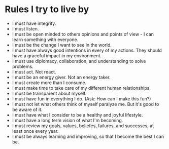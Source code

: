 # Rules I try to live by

- I must have integrity.
- I must listen.
- I must be open minded to others opinions and points of view - I can learn something with everyone.
- I must be the change I want to see in the world.
- I must have always good intentions in every of my actions. They should have a graceful impact in my environment.
- I must use diplomacy, collaboration, and understanding to solve problems.
- I must act. Not react.
- I must be an energy giver. Not an energy taker.
- I must create more than I consume.
- I must make time to take care of my different human relationships.
- I must be transparent about myself.
- I must have fun in everything I do. (Ask: How can I make this fun?)
- I must not let what others think of myself paralyze me. But it's good to be aware of it.
- I must have what I consider to be a healthy and joyful lifestyle.
- I must have a long term vision of what I'm becoming.
- I must review my goals, values, beliefes, failures, and successes, at least once every year.
- I must be always learning and improving, so that I become the best I can be.
